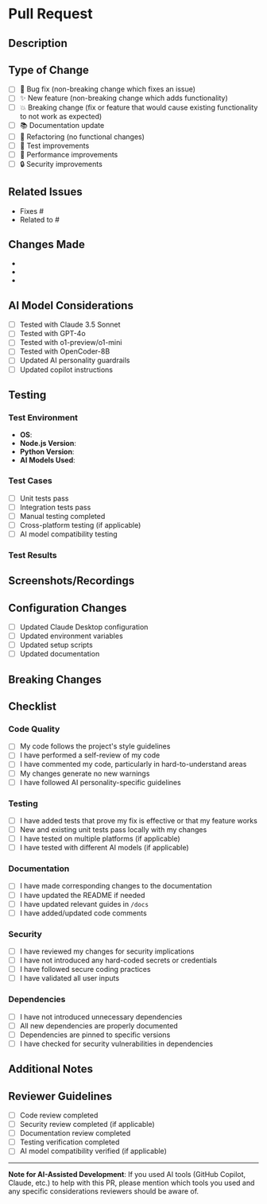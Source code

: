 # Pull Request

## Description
<!-- Provide a clear and concise description of your changes -->

## Type of Change
<!-- Mark the relevant option with an "x" -->
- [ ] 🐛 Bug fix (non-breaking change which fixes an issue)
- [ ] ✨ New feature (non-breaking change which adds functionality)
- [ ] 💥 Breaking change (fix or feature that would cause existing functionality to not work as expected)
- [ ] 📚 Documentation update
- [ ] 🔧 Refactoring (no functional changes)
- [ ] 🧪 Test improvements
- [ ] 🚀 Performance improvements
- [ ] 🔒 Security improvements

## Related Issues
<!-- Link to related issues using "Fixes #123" or "Closes #123" -->
- Fixes #
- Related to #

## Changes Made
<!-- Detailed list of changes -->
- 
- 
- 

## AI Model Considerations
<!-- If applicable, describe how this change affects different AI models -->
- [ ] Tested with Claude 3.5 Sonnet
- [ ] Tested with GPT-4o
- [ ] Tested with o1-preview/o1-mini
- [ ] Tested with OpenCoder-8B
- [ ] Updated AI personality guardrails
- [ ] Updated copilot instructions

## Testing
<!-- Describe how you tested your changes -->

### Test Environment
- **OS**: 
- **Node.js Version**: 
- **Python Version**: 
- **AI Models Used**: 

### Test Cases
<!-- List the test cases you ran -->
- [ ] Unit tests pass
- [ ] Integration tests pass
- [ ] Manual testing completed
- [ ] Cross-platform testing (if applicable)
- [ ] AI model compatibility testing

### Test Results
<!-- Describe the results of your testing -->

## Screenshots/Recordings
<!-- If applicable, add screenshots or recordings to help explain your changes -->

## Configuration Changes
<!-- If you made changes to configuration files, describe them -->
- [ ] Updated Claude Desktop configuration
- [ ] Updated environment variables
- [ ] Updated setup scripts
- [ ] Updated documentation

## Breaking Changes
<!-- If this is a breaking change, describe what users need to do to migrate -->

## Checklist
<!-- Mark completed items with an "x" -->

### Code Quality
- [ ] My code follows the project's style guidelines
- [ ] I have performed a self-review of my code
- [ ] I have commented my code, particularly in hard-to-understand areas
- [ ] My changes generate no new warnings
- [ ] I have followed AI personality-specific guidelines

### Testing
- [ ] I have added tests that prove my fix is effective or that my feature works
- [ ] New and existing unit tests pass locally with my changes
- [ ] I have tested on multiple platforms (if applicable)
- [ ] I have tested with different AI models (if applicable)

### Documentation
- [ ] I have made corresponding changes to the documentation
- [ ] I have updated the README if needed
- [ ] I have updated relevant guides in `/docs`
- [ ] I have added/updated code comments

### Security
- [ ] I have reviewed my changes for security implications
- [ ] I have not introduced any hard-coded secrets or credentials
- [ ] I have followed secure coding practices
- [ ] I have validated all user inputs

### Dependencies
- [ ] I have not introduced unnecessary dependencies
- [ ] All new dependencies are properly documented
- [ ] Dependencies are pinned to specific versions
- [ ] I have checked for security vulnerabilities in dependencies

## Additional Notes
<!-- Any additional information that reviewers should know -->

## Reviewer Guidelines
<!-- For reviewers -->
- [ ] Code review completed
- [ ] Security review completed (if applicable)
- [ ] Documentation review completed
- [ ] Testing verification completed
- [ ] AI model compatibility verified (if applicable)

---

**Note for AI-Assisted Development**: If you used AI tools (GitHub Copilot, Claude, etc.) to help with this PR, please mention which tools you used and any specific considerations reviewers should be aware of.

